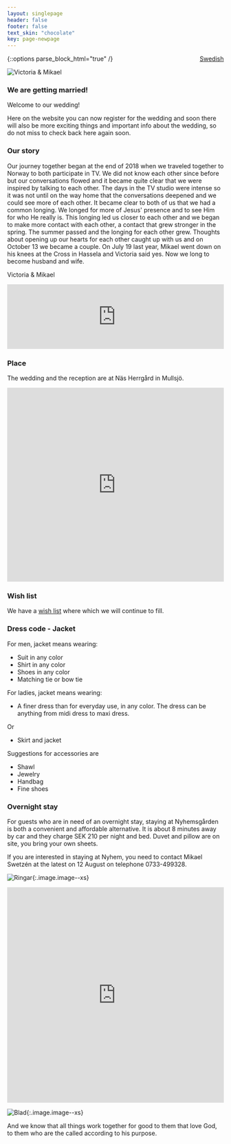 ```yaml
---
layout: singlepage
header: false
footer: false
text_skin: "chocolate"
key: page-newpage
---
```

<div style="float: right"><a href="/">Swedish</a></div>
{::options parse_block_html="true" /}


![Victoria & Mikael](assets/images/VictoriaMikael.png)

### We are getting married!

Welcome to our wedding!

Here on the website you can now register for the wedding and soon there
will also be more exciting things and important info about the wedding, so
do not miss to check back here again soon.

### Our story
Our journey together began at the end of 2018 when we traveled together to
Norway to both participate in TV. We did not know each other since before
but our conversations flowed and it became quite clear that we were inspired
by talking to each other. The days in the TV studio were intense so it was not
until on the way home that the conversations deepened and we could see
more of each other. It became clear to both of us that we had a common
longing. We longed for more of Jesus' presence and to see Him for who He
really is. This longing led us closer to each other and we began to make
more contact with each other, a contact that grew stronger in the spring. The
summer passed and the longing for each other grew. Thoughts about
opening up our hearts for each other caught up with us and on October 13
we became a couple. On July 19 last year, Mikael went down on his knees at
the Cross in Hassela and Victoria said yes. Now we long to become husband
and wife.

Victoria & Mikael

<iframe width="100%" src="https://www.youtube.com/embed/pqWiHZLRWGg" title="YouTube video player" frameborder="0" allow="accelerometer; autoplay; clipboard-write; encrypted-media; gyroscope; picture-in-picture" allowfullscreen></iframe>

### Place

The wedding and the reception are at Näs Herrgård in Mullsjö.

<iframe src="https://www.google.com/maps/embed?pb=!1m18!1m12!1m3!1d2688.967822294081!2d13.777206716154385!3d57.86186353483952!2m3!1f0!2f0!3f0!3m2!1i1024!2i768!4f13.1!3m3!1m2!1s0x465a625cc797b385%3A0x8d9c1c9619b06de5!2zTsOkcyBIZXJyZ8OlcmQ!5e1!3m2!1sen!2sse!4v1621153274421!5m2!1sen!2sse" width="100%" height="450" style="border:0;" allowfullscreen="" loading="lazy"></iframe>

### Wish list

We have a [wish list](https://onskelista.se/w/brollopsgavor-3) where which we will continue to fill.

### Dress code - Jacket
For men, jacket means wearing:
- Suit in any color
- Shirt in any color
- Shoes in any color
- Matching tie or bow tie

For ladies, jacket means wearing:
- A finer dress than for everyday use, in any color. The dress can be anything
from midi dress to maxi dress.

Or

- Skirt and jacket

Suggestions for accessories are
- Shawl
- Jewelry
- Handbag
- Fine shoes

### Overnight stay
For guests who are in need of an overnight stay, staying at Nyhemsgården is
both a convenient and affordable alternative. It is about 8 minutes away by
car and they charge SEK 210 per night and bed. Duvet and pillow are on
site, you bring your own sheets.

If you are interested in staying at Nyhem, you need to contact Mikael
Swetzén at the latest on 12 August on telephone 0733-499328.

![Ringar](assets/images/ringar.png){:.image.image--xs}

<iframe src="https://docs.google.com/forms/d/e/1FAIpQLSf0wLtFi7x7YhXe-9HKLjOeRbAcSOxcwI44sbk5fNmTclgzaw/viewform?embedded=true" width="100%" height="500" frameborder="0" marginheight="0" marginwidth="0">Loading…</iframe>

![Blad](assets/images/blad.png){:.image.image--xs}

And we know that all things work together for good to them that love God, to them who are the called according to his purpose.
